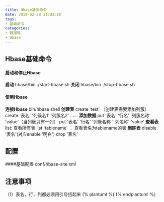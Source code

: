 ```yaml
---
title: Hbase基础命令
date: 2019-02-28 11:03:10
tags: 
- 基础命令
categories: 
- 数据库
- Hbase
---
```

## Hbase基础命令
#### 启动和停止Hbase
**启动**
hbase/bin  ./start-hbase.sh
**关闭**
hbase/bin   ./stop-hbase.sh
#### 使用Hbase
**连接Hbase**
bin/hbase shell
**创建表**
create 'test' （创建表需要添加列簇）
create '表名' '列簇名1' '列簇名2' ……
**添加数据**
put '表名' '行名' '列簇名称' 'value'（当列簇只有一列）
put '表名' '行名' '列簇名称：列名称' 'value'
**查看表**
list: 查看所有表
list 'tablename' ： 查看表名为tablename的表
**删除表**
disable '表名'(对应enable '明白')
drop '表名'
## 配置
####基础配置
conf/hbase-site.xml
## 注意事项
（1）表名，行，列都必须用引号括起来
{% plantuml %}
{% endplantuml %}

